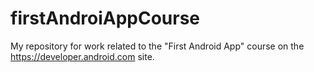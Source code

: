 # firstAndroiAppCourse
My repository for work related to the "First Android App" course on the https://developer.android.com site.
